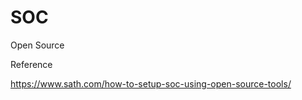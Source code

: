 # SOC


Open Source





Reference


https://www.sath.com/how-to-setup-soc-using-open-source-tools/


